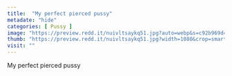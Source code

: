 ```yaml
---
title:  "My perfect pierced pussy"
metadate: "hide"
categories: [ Pussy ]
image: "https://preview.redd.it/nuivltsaykq51.jpg?auto=webp&s=c92b969d46fd66a8dd1912787b5582d72724f247"
thumb: "https://preview.redd.it/nuivltsaykq51.jpg?width=1080&crop=smart&auto=webp&s=d2176f6309c651edea0e6e39a274a9917af1d5df"
visit: ""
---
```

My perfect pierced pussy
